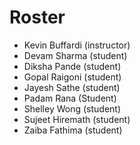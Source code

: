 # Roster

* Kevin Buffardi (instructor)
* Devam Sharma (student)
* Diksha Pande (student)
* Gopal Raigoni (student)
* Jayesh Sathe (student)
* Padam Rana (Student)
* Shelley Wong (student) 
* Sujeet Hiremath (student)
* Zaiba Fathima (student)